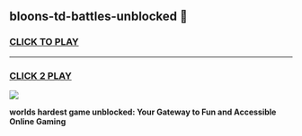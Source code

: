 
## bloons-td-battles-unblocked 👋
<h3>
<a href="https://premium.freeplayer.one?title=bloons-td-battles-unblocked&ref=14F">CLICK TO PLAY</a></h3>
<hr>

<h3>
<a href="https://premium.freeplayer.one?title=bloons-td-battles-unblocked&ref=14F">CLICK 2 PLAY</a>
  
</h3>

<a href="https://premium.freeplayer.one?title=bloons-td-battles-unblocked&ref=12F/"><img src="https://clearcache.store/games.png"></a>


**worlds hardest game unblocked: Your Gateway to Fun and Accessible Online Gaming**
